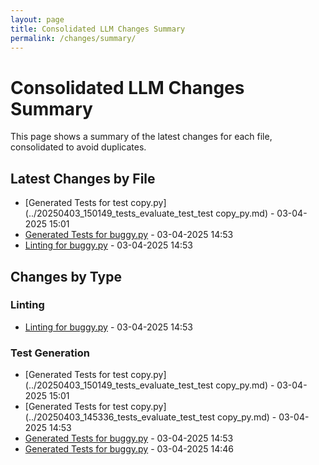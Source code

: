 ```yaml
---
layout: page
title: Consolidated LLM Changes Summary
permalink: /changes/summary/
---
```


# Consolidated LLM Changes Summary

This page shows a summary of the latest changes for each file, consolidated to avoid duplicates.

## Latest Changes by File

- [Generated Tests for test copy.py](../20250403_150149_tests_evaluate_test_test copy_py.md) - 03-04-2025 15:01
- [Generated Tests for buggy.py](../20250403_145326_tests_evaluate_test_buggy_py.md) - 03-04-2025 14:53
- [Linting for buggy.py](../20250403_145307_evaluate_buggy_py.md) - 03-04-2025 14:53

## Changes by Type

### Linting

- [Linting for buggy.py](../20250403_145307_evaluate_buggy_py.md) - 03-04-2025 14:53

### Test Generation

- [Generated Tests for test copy.py](../20250403_150149_tests_evaluate_test_test copy_py.md) - 03-04-2025 15:01
- [Generated Tests for test copy.py](../20250403_145336_tests_evaluate_test_test copy_py.md) - 03-04-2025 14:53
- [Generated Tests for buggy.py](../20250403_145326_tests_evaluate_test_buggy_py.md) - 03-04-2025 14:53
- [Generated Tests for buggy.py](../20250403_144634_tests_evaluate_test_buggy_py.md) - 03-04-2025 14:46

